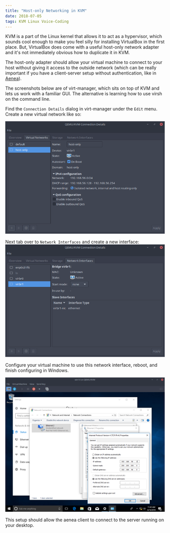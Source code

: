 ```yaml
---
title: "Host-only Networking in KVM"
date: 2018-07-05
tags: KVM Linux Voice-Coding
---
```


KVM is a part of the Linux kernel that allows it to act as a hypervisor, which sounds cool enough to make you feel silly for installing VirtualBox in the first place. But, VirtualBox does come with a useful host-only network adapter and it's not immediately obvious how to duplicate it in KVM.

The host-only adapter should allow your virtual machine to connect to your host without giving it access to the outside network (which can be really important if you have a client-server setup without authentication, like in [Aenea](https://github.com/dictation-toolbox/aenea)).

The screenshots below are of virt-manager, which sits on top of KVM and lets us work with a familiar GUI. The alternative is learning how to use virsh on the command line. 

Find the `Connection Details` dialog in virt-manager under the `Edit` menu. Create a new virtual network like so:

![virtual network](./kvm11.png)

Next tab over to `Network Interfaces` and create a new interface:
![network interface](./kvm12.png)

Configure your virtual machine to use this network interface, reboot, and finish configuring in Windows.

![windows network interface](./kvm10.png)

This setup should allow the aenea client to connect to the server running on your desktop.